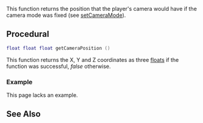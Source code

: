 This function returns the position that the player's camera would have if the camera mode was fixed (see [setCameraMode](/docs/setcameramode.md "wikilink")).

Procedural
----------

``` lua
float float float getCameraPosition ()
```

This function returns the X, Y and Z coordinates as three [floats](/docs/float.md "wikilink") if the function was successful, *false* otherwise.

### Example

This page lacks an example.

See Also
--------

